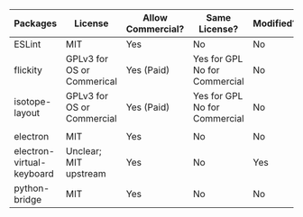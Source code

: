 | Packages                  | License                    | Allow Commercial? | Same License?                 | Modified? | Version | Link                                                     |
|---------------------------|----------------------------|-------------------|-------------------------------|-----------|---------|----------------------------------------------------------|
| ESLint                    | MIT                        | Yes               | No                            | No        | 5.16.0  | https://github.com/eslint/eslint                         |
| flickity                  | GPLv3 for OS or Commerical | Yes (Paid)        | Yes for GPL No for Commercial | No        | 2.2.0   | https://flickity.metafizzy.co/                           |
| isotope-layout            | GPLv3 for OS or Commercial | Yes (Paid)        | Yes for GPL No for Commercial | No        | 3.0.6   | https://isotope.metafizzy.co/                            |
|                           |                            |                   |                               |           |         |                                                          |
| electron                  | MIT                        | Yes               | No                            | No        | 5.0.1   | https://github.com/electron/electron                     |
| electron-virtual-keyboard | Unclear; MIT upstream      | Yes               | No                            | Yes       | 1.0.7   | https://github.com/DigiThinkIT/electron-virtual-keyboard |
| python-bridge             | MIT                        | Yes               | No                            | No        | 1.1.0   | https://github.com/Submersible/node-python-bridge        |